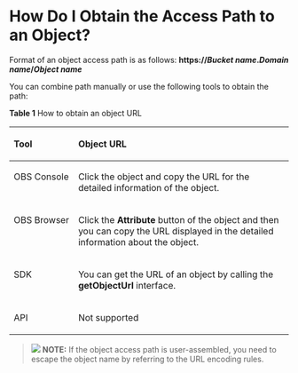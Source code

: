# How Do I Obtain the Access Path to an Object?<a name="obs_faq_0031"></a>

Format of an object access path is as follows:  **https://_Bucket name_._Domain name_/_Object name_** 

You can combine path manually or use the following tools to obtain the path:

**Table  1**  How to obtain an object URL

<a name="table183872112467"></a>
<table><thead align="left"><tr id="row138391521154614"><th class="cellrowborder" valign="top" width="23.1%" id="mcps1.2.3.1.1"><p id="p783982111460"><a name="p783982111460"></a><a name="p783982111460"></a>Tool</p>
</th>
<th class="cellrowborder" valign="top" width="76.9%" id="mcps1.2.3.1.2"><p id="p7101132916461"><a name="p7101132916461"></a><a name="p7101132916461"></a>Object URL</p>
</th>
</tr>
</thead>
<tbody><tr id="row12839921174611"><td class="cellrowborder" valign="top" width="23.1%" headers="mcps1.2.3.1.1 "><p id="p88397218466"><a name="p88397218466"></a><a name="p88397218466"></a>OBS Console</p>
</td>
<td class="cellrowborder" valign="top" width="76.9%" headers="mcps1.2.3.1.2 "><p id="p16862193904619"><a name="p16862193904619"></a><a name="p16862193904619"></a>Click the object and copy the URL for the detailed information of the object.</p>
</td>
</tr>
<tr id="row5839182144619"><td class="cellrowborder" valign="top" width="23.1%" headers="mcps1.2.3.1.1 "><p id="p17839162112463"><a name="p17839162112463"></a><a name="p17839162112463"></a>OBS Browser</p>
</td>
<td class="cellrowborder" valign="top" width="76.9%" headers="mcps1.2.3.1.2 "><p id="p1486233920469"><a name="p1486233920469"></a><a name="p1486233920469"></a>Click the <strong id="b185215547347"><a name="b185215547347"></a><a name="b185215547347"></a>Attribute</strong> button of the object and then you can copy the URL displayed in the detailed information about the object.</p>
</td>
</tr>
<tr id="row1577903941316"><td class="cellrowborder" valign="top" width="23.1%" headers="mcps1.2.3.1.1 "><p id="p1588131810149"><a name="p1588131810149"></a><a name="p1588131810149"></a>SDK</p>
</td>
<td class="cellrowborder" valign="top" width="76.9%" headers="mcps1.2.3.1.2 "><p id="p777943971320"><a name="p777943971320"></a><a name="p777943971320"></a>You can get the URL of an object by calling the <strong id="b538723103814"><a name="b538723103814"></a><a name="b538723103814"></a>getObjectUrl</strong> interface.</p>
</td>
</tr>
<tr id="row377914398139"><td class="cellrowborder" valign="top" width="23.1%" headers="mcps1.2.3.1.1 "><p id="p16881161812146"><a name="p16881161812146"></a><a name="p16881161812146"></a>API</p>
</td>
<td class="cellrowborder" valign="top" width="76.9%" headers="mcps1.2.3.1.2 "><p id="p1385333913311"><a name="p1385333913311"></a><a name="p1385333913311"></a>Not supported</p>
</td>
</tr>
</tbody>
</table>

>![](public_sys-resources/icon-note.gif) **NOTE:** 
>If the object access path is user-assembled, you need to escape the object name by referring to the URL encoding rules.

